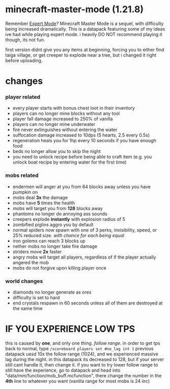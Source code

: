 # minecraft-master-mode (1.21.8)
Remember [Expert Mode](https://github.com/CatGirlEmily/minecraft-expert-mode)? Minecraft Master Mode is a sequel, with difficulty being increased dramatically.
This is a datapack featuring some of my ideas ive had while playing expert mode. i heavily DO NOT recommend playing it though, its not fun.

first version didnt give you any items at beginning, forcing you to either find taiga village, or get creeper to explode near a tree, but i changed it right before uploading.

# changes
### player related
- every player starts with bonus chest loot in their inventory
- players can no longer mine blocks without any tool
- player fall damage increased to 250% of vanilla
- players can no longer mine underwater
- fire never extinguishes without entering the water
- suffocation damage increased to 10dps (5 hearts, 2.5 every 0.5s)
- regeneration heals you for 1hp every 10 seconds if you have enough food
- beds no longer allow you to skip the night
- you need to unlock recipe before being able to craft item (e.g. you unlock boat recipe by entering water for the first time)
  
### mobs related
- endermen will anger at you from 64 blocks away unless you have pumpkin on
- mobs deal **3x** the damage
- mobs have **5** times the health
- mobs will target you from **128** blocks away
- phantoms no longer do annoying ass sounds
- creepers explode **instantly** with explosion radius of 5
- zombified piglins aggro you by default
- normal spiders now spawn with one of 3 perks, invisibility, speed, or 25% reduced size. *with chance for each being equal*
- iron golems can reach 3 blocks up
- nether mobs no longer take fire damage
- striders move **2x** faster
- angry mobs will target all players, regardless of if the player actually angered the mob
- mobs do not forgive upon killing player once

### world changes
- diamonds no longer generate as ores
- difficulty is set to hard
- end crystals respawn in 60 seconds unless all of them are destroyed at the same time


# IF YOU EXPERIENCE LOW TPS
this is caused by **one**, and only one thing. *follow range*. in order to get tps back to normal, type
  `/scoreboard players set #no_lag int 1`
previous datapack uesd 10x the follow range (1024), and we experienced massive lag during the night. in this datapack its decreased to 128, but if your server still cant handle it, then change it.
if you want to try lower follow range to still have the experience, go to datapack and head into "data/mm/function/mob_buff.mcfunction", there change the number in the **4th** line to whatever
you want (vanilla range for most mobs is 24 iirc)
